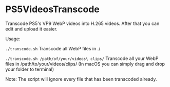 # PS5VideosTranscode
Transcode PS5's VP9 WebP videos into H.265 videos. After that you can edit and upload it easier.

Usage: 

`./transcode.sh` Transcode all WebP files in ./

`./transcode.sh /path/of/your/videos\ clips/` Transcode all your WebP files in /path/to/your/videos/clips/ (In macOS you can simply drag and drop your folder to terminal)

Note: The script will ignore every file that has been transcoded already.